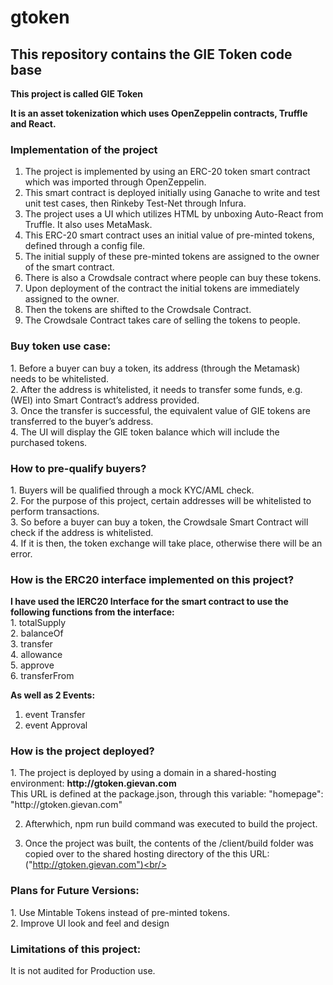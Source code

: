 # gtoken
<h2>This repository contains the GIE Token code base </h2>

<b>This project is called GIE Token</b>

<b>It is an asset tokenization which uses OpenZeppelin contracts, Truffle and React.</b>

<h3>Implementation of the project</h3>

1. The project is implemented by using an ERC-20 token smart contract which was imported through OpenZeppelin.
3. This smart contract is deployed initially using Ganache to write and test unit test cases, then Rinkeby Test-Net through Infura.
4. The project uses a UI which utilizes HTML by unboxing Auto-React from Truffle. It also uses MetaMask.
5. This ERC-20 smart contract uses an initial value of pre-minted tokens, defined through a config file. 
6. The initial supply of these pre-minted tokens are assigned to the owner of the smart contract.
7. There is also a Crowdsale contract where people can buy these tokens.
8. Upon deployment of the contract the initial tokens are immediately assigned to the owner.
9. Then the tokens are shifted to the Crowdsale Contract. 
10. The Crowdsale Contract takes care of selling the tokens to people.
 
<h3>Buy token use case:</h3>
1. Before a buyer can buy a token, its address (through the Metamask) needs to be whitelisted.<br/>
2. After the address is whitelisted, it needs to transfer some funds, e.g. (WEI) into Smart Contract’s address provided.<br/>
3. Once the transfer is successful, the equivalent value of GIE tokens are transferred to the buyer’s address. <br/>
4. The UI will display the GIE token balance which will include the purchased tokens.<br/>
 
<h3>How to pre-qualify buyers?</h3>
1. Buyers will be qualified through a mock KYC/AML check. <br/>
2. For the purpose of this project, certain addresses will be whitelisted to perform transactions. <br/>
3. So before a buyer can buy a token, the Crowdsale Smart Contract will check if the address is whitelisted.<br/>
4. If it is then, the token exchange will take place, otherwise there will be an error.<br/>

<h3>How is the ERC20 interface implemented on this project?</h3>
<b>I have used the IERC20 Interface for the smart contract to use the following functions from the interface:</b><br/>
1. totalSupply<br/>
2. balanceOf<br/>
3. transfer<br/>
4. allowance<br/>
5. approve<br/>
6. transferFrom<br/>

<b>As well as 2 Events:</b><br/>
1. event Transfer<br/>
2. event Approval<br/>

<h3>How is the project deployed?</h3>
1. The project is deployed by using a domain in a shared-hosting environment: <b>http://gtoken.gievan.com</b><br/>
    This URL is defined at the package.json, through this variable: 
    "homepage": "http://gtoken.gievan.com" <br/>

2. Afterwhich, npm run build command was executed to build the project.<br/>

3. Once the project was built, the contents of the /client/build folder was copied over to the shared hosting directory of the this URL:<br/> ("http://gtoken.gievan.com")<br/> 

<h3>Plans for Future Versions:</h3>
1. Use Mintable Tokens instead of pre-minted tokens. <br/> 
2. Improve UI look and feel and design<br/> 

<h3>Limitations of this project:</h3>
It is not audited for Production use.

